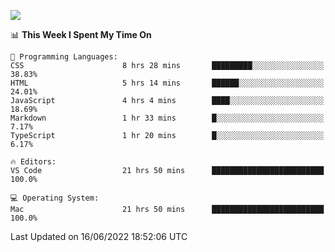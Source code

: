 ![](http://github-profile-summary-cards.vercel.app/api/cards/profile-details?username=kok-s0s&theme=vue)

<!--START_SECTION:waka-->
📊 **This Week I Spent My Time On** 

```text
💬 Programming Languages: 
CSS                      8 hrs 28 mins       █████████░░░░░░░░░░░░░░░░   38.83% 
HTML                     5 hrs 14 mins       ██████░░░░░░░░░░░░░░░░░░░   24.01% 
JavaScript               4 hrs 4 mins        ████░░░░░░░░░░░░░░░░░░░░░   18.69% 
Markdown                 1 hr 33 mins        █░░░░░░░░░░░░░░░░░░░░░░░░   7.17% 
TypeScript               1 hr 20 mins        █░░░░░░░░░░░░░░░░░░░░░░░░   6.17%

🔥 Editors: 
VS Code                  21 hrs 50 mins      █████████████████████████   100.0%

💻 Operating System: 
Mac                      21 hrs 50 mins      █████████████████████████   100.0%

```


 Last Updated on 16/06/2022 18:52:06 UTC
<!--END_SECTION:waka-->
